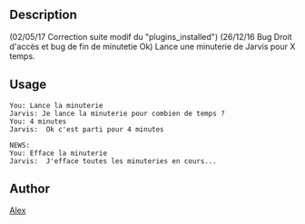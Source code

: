 <!---
IMPORTANT
=========
This README.md is displayed in the WebStore as well as within Jarvis app
Please do not change the structure of this file
Fill-in Description, Usage & Author sections
Make sure to rename the [en] folder into the language code your plugin is written in (ex: fr, es, de, it...)
For multi-language plugin:
- clone the language directory and translate commands/functions.sh
- optionally write the Description / Usage sections in several languages
-->
## Description
(02/05/17 Correction suite modif du "plugins_installed")
(26/12/16 Bug Droit d'accès et bug de fin de minutetie Ok)
Lance une minuterie de Jarvis pour X temps.

## Usage
```
You: Lance la minuterie
Jarvis: Je lance la minuterie pour combien de temps ?
You: 4 minutes
Jarvis:  Ok c'est parti pour 4 minutes

NEWS:
You: Efface la minuterie
Jarvis:  J'efface toutes les minuteries en cours...
```

## Author
[Alex](https://github.com/Jean-Bernard-Hallez/jarvis-minuterie)
